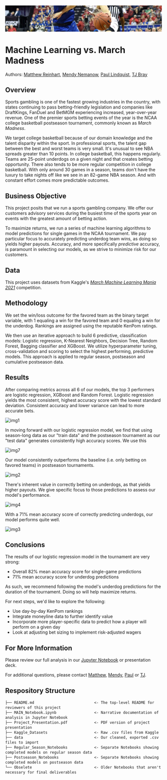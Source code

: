 ![header](./data/header_banner.jpeg "Header")

# Machine Learning vs. March Madness
Authors: [Matthew Reinhart](https://www.linkedin.com/in/matthew-reinhart-1bb372173/), [Mendy Nemanow](https://www.linkedin.com/in/mendy-nemanow-2594ab225/), [Paul Lindquist](https://www.linkedin.com/in/paul-lindquist/), [TJ Bray](https://www.linkedin.com/in/thomas-tj-bray-24499354/)

## Overview
Sports gambling is one of the fastest growing industries in the country, with states continuing to pass betting-friendly legislation and companies like DraftKings, FanDuel and BetMGM experiencing increased, year-over-year revenue. One of the premier sports betting events of the year is the NCAA college basketball postseason tournament, commonly known as *March Madness*.

We target college basketball because of our domain knowledge and the talent disparity within the sport. In professional sports, the talent gap between the best and worst teams is very small. It's unusual to see NBA spreads greater than 10 points. In college basketball, this happens regularly. Teams are 25-point underdogs on a given night and that creates betting opportunity. There also tends to be more regular competition in college basketball. With only around 30 games in a season, teams don't have the luxury to take nights off like we see in an 82-game NBA season. And with constant effort comes more predictable outcomes.

## Business Objective
This project posits that we run a sports gambling company. We offer our customers advisory services during the busiest time of the sports year on events with the greatest amount of betting action.

To maximize returns, we run a series of machine learning algorithms to model predictions for single games in the NCAA tournament. We pay particular focus to accurately predicting underdog team wins, as doing so yields higher payouts. Accuracy, and more specifically *predictive* accuracy, is paramount in selecting our models, as we strive to minimize risk for our customers.

## Data
This project uses datasets from Kaggle's *[March Machine Learning Mania 2021](https://www.kaggle.com/c/ncaam-march-mania-2021/data)* competition.

## Methodology
We set the win/loss outcome for the favored team as the binary target variable, with 1 equaling a win for the favored team and 0 equaling a win for the underdog. Rankings are assigned using the reputable KenPom ratings.

We then use an iterative approach to build 6 predictive, classification models: Logistic regression, K-Nearest Neighbors, Decision Tree, Random Forest, Bagging classifier and XGBoost. We utilize hyperparameter tuning, cross-validation and scoring to select the highest performing, predictive models. This approach is applied to regular season, postseason and cumulative postseason data.

## Results
After comparing metrics across all 6 of our models, the top 3 performers are logistic regression, XGBoost and Random Forest. Logistic regression yields the most consistent, highest accuracy score with the lowest standard deviation. Consistent accuracy and lower variance can lead to more accurate bets.

![img1](https://i.ibb.co/23tBCwG/i.png)

In moving forward with our logistic regression model, we find that using season-long data as our "train data" and the postseason tournament as our "test data" generates consistently high accuracy scores. We use this 

![img7](https://i.ibb.co/TBLyYkF/j.png)

Our model consistently outperforms the baseline (i.e. only betting on favored teams) in postseason tournaments.

![img2](https://i.ibb.co/3kbq72V/e.png)

There's inherent value in correctly betting on underdogs, as that yields higher payouts. We give specific focus to those predictions to assess our model's performance.

![img4](https://i.ibb.co/NSLBHBp/d.png)

With a 71% mean accuracy score of correctly predicting underdogs, our model performs quite well.

![img3](https://i.ibb.co/p37vTPr/c.png)

## Conclusions
The results of our logistic regression model in the tournament are very strong:
- Overall 82% mean accuracy score for single-game predictions
- 71% mean accuracy score for underdog predictions

As such, we recommend following the model's underdog predictions for the duration of the tournament. Doing so will help maximize returns.

For next steps, we'd like to explore the following:
- Use day-by-day KenPom rankings
- Integrate moneyline data to further identify value
- Incorporate more player-specific data to predict how a player will perform on a given day
- Look at adjusting bet sizing to implement risk-adjusted wagers

## For More Information
Please review our full analysis in our [Jupyter Notebook](MAIN_Notebook.ipynb) or presentation deck.

For additional questions, please contact [Matthew](https://www.linkedin.com/in/matthew-reinhart-1bb372173/), [Mendy](https://www.linkedin.com/in/mendy-nemanow-2594ab225/), [Paul](https://www.linkedin.com/in/paul-lindquist/) or [TJ](https://www.linkedin.com/in/thomas-tj-bray-24499354/).

## Respository Structure
```
├── README.md                           <- The top-level README for reviewers of this project
├── MAIN_Notebook.ipynb                 <- Narrative documentation of analysis in Jupyter Notebook
├── Project_Presentation.pdf            <- PDF version of project presentation
├── Kaggle_Datasets                     <- Raw .csv files from Kaggle
├── data                                <- Our cleaned, exported .csv files to import
├── Regular_Season_Notebooks            <- Separate Notebooks showing completed models on regular season data
├── Postseason_Notebooks                <- Separate Notebooks showing completed models on postseason data
└── Obselete                            <- Older Notebooks that aren't necessary for final deliverables
```
